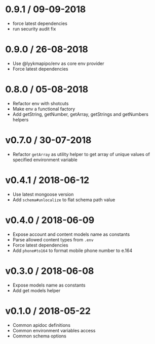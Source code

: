 # 0.9.1 / 09-09-2018
- force latest dependencies
- run security audit fix

# 0.9.0 / 26-08-2018
- Use @lyykmapipo/env as core env provider
- Force latest dependencies

# 0.8.0 / 05-08-2018
- Refactor env with shotcuts
- Make env a functional factory
- Add getString, getNumber, getArray, getStrings and getNumbers helpers

# v0.7.0 / 30-07-2018
- Refactor `getArray` as utility helper to get array of unique values of specified environment variable

# v0.4.1 / 2018-06-12
- Use latest mongoose version
- Add `schema#unlocalize` to flat schema path value 

# v0.4.0 / 2018-06-09
- Expose account and content models name as constants
- Parse allowed content types from `.env`
- Force latest dependencies
- Add `phone#to164` to format mobile phone number to e.164

# v0.3.0 / 2018-06-08
- Expose models name as constants
- Add get models helper

# v0.1.0 / 2018-05-22

* Common apidoc definitions
* Common environment variables access
* Common schema options
